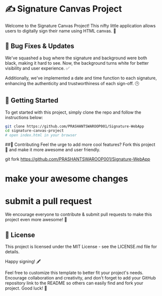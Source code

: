 # ✍️ Signature Canvas Project

Welcome to the Signature Canvas Project! This nifty little application allows users to digitally sign their name using HTML canvas. 🎨

## 🐞 Bug Fixes & Updates
We've squashed a bug where the signature and background were both black, making it hard to see. Now, the background turns white for better visibility and user experience. ✅

Additionally, we've implemented a date and time function to each signature, enhancing the authenticity and trustworthiness of each sign-off. 🕒

## 🚀 Getting Started
To get started with this project, simply clone the repo and follow the instructions below:

```bash
git clone https://github.com/PRASHANTSWAROOP001/Signature-WebApp
cd signature-canvas-project
# open index.html in your browser
```

##🤝 Contributing 
Feel the urge to add more cool features? Fork this project 🌟 and make it more awesome and user friendly.

git fork https://github.com/PRASHANTSWAROOP001/Signature-WebApp

# make your awesome changes
# submit a pull request

We encourage everyone to contribute & submit pull requests to make this project even more awesome! 🙌

## 📄 License
This project is licensed under the MIT License - see the LICENSE.md file for details.

Happy signing! 🖋️

Feel free to customize this template to better fit your project's needs. Encourage collaboration and creativity, and don't forget to add your GitHub repository link to the README so others can easily find and fork your project. Good luck! 🚀







